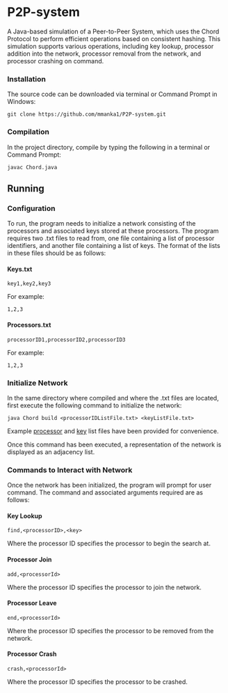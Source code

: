 # P2P-system
A Java-based simulation of a Peer-to-Peer System, which uses the Chord Protocol to perform efficient operations based on consistent hashing. This simulation supports various operations, including key lookup, processor addition into the network, processor removal from the network, and processor crashing on command.

### Installation

The source code can be downloaded via terminal or Command Prompt in Windows:
    
    git clone https://github.com/mmanka1/P2P-system.git
    

### Compilation

In the project directory, compile by typing the following in a terminal or Command Prompt:

    javac Chord.java
    
   
## Running 

### Configuration

To run, the program needs to initialize a network consisting of the processors and associated keys stored at these processors. The program requires two .txt files to read from, one file containing a list of processor identifiers, and another file containing a list of keys. The format of the lists in these files should be as follows:

#### Keys.txt

    key1,key2,key3 
    
For example:

    1,2,3
    
#### Processors.txt

    processorID1,processorID2,processorID3
    
For example:

    1,2,3
    
    
### Initialize Network
In the same directory where compiled and where the .txt files are located, first execute the following command to initialize the network:

    java Chord build <processorIDListFile.txt> <keyListFile.txt>
    
Example [processor](https://github.com/mmanka1/P2P-system/blob/master/ProcessorList.txt) and [key](https://github.com/mmanka1/P2P-system/blob/master/KeyList.txt) list files have been provided for convenience.

Once this command has been executed, a representation of the network is displayed as an adjacency list.
    
### Commands to Interact with Network
Once the network has been initialized, the program will prompt for user command. The command and associated arguments required are as follows:

#### Key Lookup

    find,<processorID>,<key>
    
Where the processor ID specifies the processor to begin the search at.

#### Processor Join

    add,<processorId>
    
Where the processor ID specifies the processor to join the network.

#### Processor Leave

    end,<processorId>
    
Where the processor ID specifies the processor to be removed from the network.

#### Processor Crash

    crash,<processorId>
    
Where the processor ID specifies the processor to be crashed.

